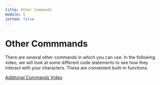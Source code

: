 ```yaml
---
title: Other Commands
module: 5
jotted: false
---
```


# Other Commmands

There are several other commands in which you can use.  In the following video, we will look at some different code statements to see how they interact with your characters.  These are convenient built-in functions.

<p><a href="//www.youtube.com/embed/xDeddxGQY9c" data-lity>Additonal Commands Video</a></p>